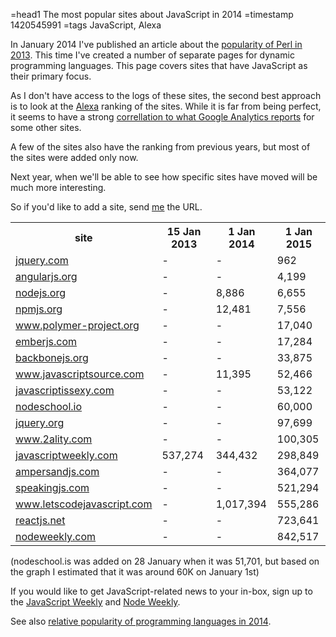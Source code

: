 =head1 The most popular sites about JavaScript in 2014
=timestamp 1420545991
=tags JavaScript, Alexa



In January 2014 I've published an article about the <a href="/the-popularity-of-perl-in-2013.html">popularity of Perl in 2013</a>.
This time I've created a number of separate pages for dynamic programming languages.
This page covers sites that have JavaScript as their primary focus.



As I don't have access to the logs of these sites, the second best approach is to look at the <a href="http://www.alexa.com/">Alexa</a> ranking of the sites.
While it is far from being perfect, it seems to have a strong <a href="/meaning-of-alexa-rankings.html">correllation to what Google Analytics reports</a>
for some other sites.

A few of the sites also have the ranking from previous years, but most of the sites were added only now.

Next year, when we'll be able to see how specific sites have moved will be much more interesting.

So if you'd like to add a site, send <a href="/about.html">me</a> the URL.

<table class="popularity">
<tr><th>site</th><th>15 Jan 2013</th><th>1 Jan 2014</th><th>1 Jan 2015</th></tr>
<tr><td><a href="https://jquery.com/" rel="nofollow">jquery.com</a></td>                                 <td>-</td>        <td>-</td>          <td>962</td></tr>
<tr><td><a href="https://angularjs.org/" rel="nofollow">angularjs.org</a></td>                           <td>-</td>        <td>-</td>          <td>4,199</td></tr>
<tr><td><a href="http://nodejs.org/" rel="nofollow">nodejs.org</a></td>                                  <td>-</td>        <td>8,886</td>      <td>6,655</td></tr>
<tr><td><a href="http://npmjs.org/" rel="nofollow">npmjs.org</a></td>                                    <td>-</td>        <td>12,481</td>     <td>7,556</td></tr>
<tr><td><a href="http://www.polymer-project.org/" rel="nofollow">www.polymer-project.org</a></td>        <td>-</td>        <td>-</td>          <td>17,040</td></tr>
<tr><td><a href="http://emberjs.com/" rel="nofollow">emberjs.com</a></td>                                <td>-</td>        <td>-</td>          <td>17,284</td></tr>
<tr><td><a href="http://backbonejs.org/" rel="nofollow">backbonejs.org</a></td>                          <td>-</td>        <td>-</td>          <td>33,875</td></tr>
<tr><td><a href="http://www.javascriptsource.com/" rel="nofollow">www.javascriptsource.com</a></td>      <td>-</td>        <td>11,395</td>     <td>52,466</td></tr>
<tr><td><a href="http://javascriptissexy.com/" rel="nofollow">javascriptissexy.com</a></td>              <td>-</td>        <td>-</td>          <td>53,122</td></tr>
<tr><td><a href="http://nodeschool.io/" rel="nofollow">nodeschool.io</a></td>                            <td>-</td>        <td>-</td>          <td>60,000</td></tr>
<tr><td><a href="https://jquery.org/" rel="nofollow">jquery.org</a></td>                                 <td>-</td>        <td>-</td>          <td>97,699</td></tr>
<tr><td><a href="http://www.2ality.com/" rel="nofollow">www.2ality.com</a></td>                          <td>-</td>        <td>-</td>          <td>100,305</td></tr>
<tr><td><a href="http://javascriptweekly.com/" rel="nofollow">javascriptweekly.com</a></td>              <td>537,274</td>  <td>344,432</td>    <td>298,849</td></tr>
<tr><td><a href="http://ampersandjs.com/" rel="nofollow">ampersandjs.com</a></td>                        <td>-</td>        <td>-</td>          <td>364,077</td></tr>
<tr><td><a href="http://speakingjs.com/" rel="nofollow">speakingjs.com</a></td>                          <td>-</td>        <td>-</td>          <td>521,294</td></tr>
<tr><td><a href="http://www.letscodejavascript.com/" rel="nofollow">www.letscodejavascript.com</a></td>  <td>-</td>        <td>1,017,394</td>  <td>555,286</td></tr>
<tr><td><a href="http://reactjs.net/" rel="nofollow">reactjs.net</a></td>                                <td>-</td>        <td>-</td>          <td>723,641</td></tr>
<tr><td><a href="http://nodeweekly.com/" rel="nofollow">nodeweekly.com</a></td>                          <td>-</td>        <td>-</td>          <td>842,517</td></tr>
</table>

(nodeschool.is was added on 28 January when it was 51,701, but based on the graph I estimated that it was around 60K on January 1st)

<!--
<tr><td><a href="" rel="nofollow"></a></td>                          <td>-</td>        <td>-</td>          <td></td></tr>
-->

If you would like to get JavaScript-related news to your in-box, sign up to the <a href="http://javascriptweekly.com/">JavaScript Weekly</a>
and <a href="http://nodeweekly.com/">Node Weekly</a>.

See also <a href="/the-relative-popularity-of-programming-languages-in-2014.html">relative popularity of programming languages in 2014</a>.


